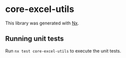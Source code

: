 # core-excel-utils

This library was generated with [Nx](https://nx.dev).

## Running unit tests

Run `nx test core-excel-utils` to execute the unit tests.

